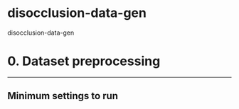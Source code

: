 # disocclusion-data-gen
disocclusion-data-gen

# 0. Dataset preprocessing
---

## Minimum settings to run 